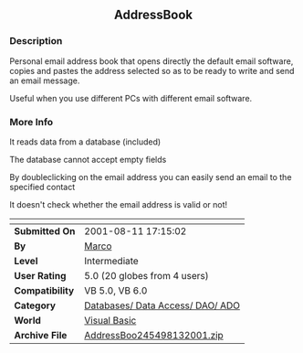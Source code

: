 ﻿<div align="center">

## AddressBook


</div>

### Description

Personal email address book that opens directly the default email software, copies and pastes the address selected so as to be ready to write and send an email message.

Useful when you use different PCs with different email software.
 
### More Info
 
It reads data from a database (included)

The database cannot accept empty fields

By doubleclicking on the email address you can easily send an email to the specified contact

It doesn't check whether the email address is valid or not!


<span>             |<span>
---                |---
**Submitted On**   |2001-08-11 17:15:02
**By**             |[Marco](https://github.com/Planet-Source-Code/PSCIndex/blob/master/ByAuthor/marco.md)
**Level**          |Intermediate
**User Rating**    |5.0 (20 globes from 4 users)
**Compatibility**  |VB 5\.0, VB 6\.0
**Category**       |[Databases/ Data Access/ DAO/ ADO](https://github.com/Planet-Source-Code/PSCIndex/blob/master/ByCategory/databases-data-access-dao-ado__1-6.md)
**World**          |[Visual Basic](https://github.com/Planet-Source-Code/PSCIndex/blob/master/ByWorld/visual-basic.md)
**Archive File**   |[AddressBoo245498132001\.zip](https://github.com/Planet-Source-Code/marco-addressbook__1-26138/archive/master.zip)








